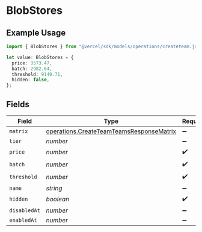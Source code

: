 # BlobStores

## Example Usage

```typescript
import { BlobStores } from "@vercel/sdk/models/operations/createteam.js";

let value: BlobStores = {
  price: 3573.47,
  batch: 2982.64,
  threshold: 9149.71,
  hidden: false,
};
```

## Fields

| Field                                                                                                | Type                                                                                                 | Required                                                                                             | Description                                                                                          |
| ---------------------------------------------------------------------------------------------------- | ---------------------------------------------------------------------------------------------------- | ---------------------------------------------------------------------------------------------------- | ---------------------------------------------------------------------------------------------------- |
| `matrix`                                                                                             | [operations.CreateTeamTeamsResponseMatrix](../../models/operations/createteamteamsresponsematrix.md) | :heavy_minus_sign:                                                                                   | N/A                                                                                                  |
| `tier`                                                                                               | *number*                                                                                             | :heavy_minus_sign:                                                                                   | N/A                                                                                                  |
| `price`                                                                                              | *number*                                                                                             | :heavy_check_mark:                                                                                   | N/A                                                                                                  |
| `batch`                                                                                              | *number*                                                                                             | :heavy_check_mark:                                                                                   | N/A                                                                                                  |
| `threshold`                                                                                          | *number*                                                                                             | :heavy_check_mark:                                                                                   | N/A                                                                                                  |
| `name`                                                                                               | *string*                                                                                             | :heavy_minus_sign:                                                                                   | N/A                                                                                                  |
| `hidden`                                                                                             | *boolean*                                                                                            | :heavy_check_mark:                                                                                   | N/A                                                                                                  |
| `disabledAt`                                                                                         | *number*                                                                                             | :heavy_minus_sign:                                                                                   | N/A                                                                                                  |
| `enabledAt`                                                                                          | *number*                                                                                             | :heavy_minus_sign:                                                                                   | N/A                                                                                                  |